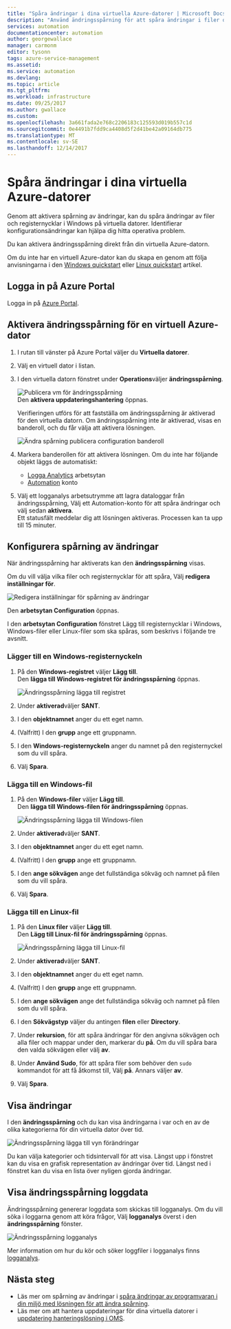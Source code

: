 ```yaml
---
title: "Spåra ändringar i dina virtuella Azure-datorer | Microsoft Docs"
description: "Använd ändringsspårning för att spåra ändringar i filer och registerposter på virtuella datorer."
services: automation
documentationcenter: automation
author: georgewallace
manager: carmonm
editor: tysonn
tags: azure-service-management
ms.assetid: 
ms.service: automation
ms.devlang: 
ms.topic: article
ms.tgt_pltfrm: 
ms.workload: infrastructure
ms.date: 09/25/2017
ms.author: gwallace
ms.custom: 
ms.openlocfilehash: 3a661fada2e768c2206183c125593d019b557c1d
ms.sourcegitcommit: 0e4491b7fdd9ca4408d5f2d41be42a09164db775
ms.translationtype: MT
ms.contentlocale: sv-SE
ms.lasthandoff: 12/14/2017
---
```

# <a name="track-changes-in-your-azure-virtual-machines"></a>Spåra ändringar i dina virtuella Azure-datorer

Genom att aktivera spårning av ändringar, kan du spåra ändringar av filer och registernycklar i Windows på virtuella datorer. Identifierar konfigurationsändringar kan hjälpa dig hitta operativa problem.

Du kan aktivera ändringsspårning direkt från din virtuella Azure-datorn.

Om du inte har en virtuell Azure-dator kan du skapa en genom att följa anvisningarna i den [Windows quickstart](../virtual-machines/windows/quick-create-portal.md) eller [Linux quickstart](../virtual-machines/linux/quick-create-portal.md) artikel.

## <a name="sign-in-to-the-azure-portal"></a>Logga in på Azure Portal
Logga in på [Azure Portal](https://portal.azure.com/).

## <a name="enable-change-tracking-for-an-azure-virtual-machine"></a>Aktivera ändringsspårning för en virtuell Azure-dator

1. I rutan till vänster på Azure Portal väljer du **Virtuella datorer**.
2. Välj en virtuell dator i listan.
3. I den virtuella datorn fönstret under **Operations**väljer **ändringsspårning**. 

   ![Publicera vm för ändringsspårning](./media/automation-vm-change-tracking/change-onboard-vm-blade.png)  
    Den **aktivera uppdateringshantering** öppnas.

    Verifieringen utförs för att fastställa om ändringsspårning är aktiverad för den virtuella datorn. Om ändringsspårning inte är aktiverad, visas en banderoll, och du får välja att aktivera lösningen.

   ![Ändra spårning publicera configuration banderoll](./media/automation-vm-change-tracking/change-onboard-banner.png)

4. Markera banderollen för att aktivera lösningen. Om du inte har följande objekt läggs de automatiskt:

   * [Logga Analytics](../log-analytics/log-analytics-overview.md) arbetsytan
   * [Automation](../automation/automation-offering-get-started.md) konto

5. Välj ett logganalys arbetsutrymme att lagra dataloggar från ändringsspårning, Välj ett Automation-konto för att spåra ändringar och välj sedan **aktivera**.  
    Ett statusfält meddelar dig att lösningen aktiveras. Processen kan ta upp till 15 minuter.

## <a name="configure-change-tracking"></a>Konfigurera spårning av ändringar

När ändringsspårning har aktiverats kan den **ändringsspårning** visas. 

Om du vill välja vilka filer och registernycklar för att spåra, Välj **redigera inställningar för**.

   ![Redigera inställningar för spårning av ändringar](./media/automation-vm-change-tracking/change-edit-settings.png)

   Den **arbetsytan Configuration** öppnas. 

I den **arbetsytan Configuration** fönstret Lägg till registernycklar i Windows, Windows-filer eller Linux-filer som ska spåras, som beskrivs i följande tre avsnitt.

### <a name="add-a-windows-registry-key"></a>Lägger till en Windows-registernyckeln

1. På den **Windows-registret** väljer **Lägg till**.  
    Den **lägga till Windows-registret för ändringsspårning** öppnas.

   ![Ändringsspårning lägga till registret](./media/automation-vm-change-tracking/change-add-registry.png)

2. Under **aktiverad**väljer **SANT**.
3. I den **objektnamnet** anger du ett eget namn.
4. (Valfritt) I den **grupp** ange ett gruppnamn.
5. I den **Windows-registernyckeln** anger du namnet på den registernyckel som du vill spåra.
6. Välj **Spara**.

### <a name="add-a-windows-file"></a>Lägga till en Windows-fil

1. På den **Windows-filer** väljer **Lägg till**.  
    Den **lägga till Windows-filen för ändringsspårning** öppnas.

   ![Ändringsspårning lägga till Windows-filen](./media/automation-vm-change-tracking/change-add-win-file.png)

2. Under **aktiverad**väljer **SANT**.
3. I den **objektnamnet** anger du ett eget namn.
4. (Valfritt) I den **grupp** ange ett gruppnamn.
5. I den **ange sökvägen** ange det fullständiga sökväg och namnet på filen som du vill spåra.
6. Välj **Spara**.

### <a name="add-a-linux-file"></a>Lägga till en Linux-fil

1. På den **Linux filer** väljer **Lägg till**.  
    Den **Lägg till Linux-fil för ändringsspårning** öppnas.

   ![Ändringsspårning lägga till Linux-fil](./media/automation-vm-change-tracking/change-add-linux-file.png)

2. Under **aktiverad**väljer **SANT**.
3. I den **objektnamnet** anger du ett eget namn.
4. (Valfritt) I den **grupp** ange ett gruppnamn.
5. I den **ange sökvägen** ange det fullständiga sökväg och namnet på filen som du vill spåra.
6. I den **Sökvägstyp** väljer du antingen **filen** eller **Directory**.
7. Under **rekursion**, för att spåra ändringar för den angivna sökvägen och alla filer och mappar under den, markerar du **på**. Om du vill spåra bara den valda sökvägen eller välj **av**.
8. Under **Använd Sudo**, för att spåra filer som behöver den `sudo` kommandot för att få åtkomst till, Välj **på**. Annars väljer **av**.
9. Välj **Spara**.

## <a name="view-changes"></a>Visa ändringar

I den **ändringsspårning** och du kan visa ändringarna i var och en av de olika kategorierna för din virtuella dator över tid.

   ![Ändringsspårning lägga till vyn förändringar](./media/automation-vm-change-tracking/change-view-changes.png)

Du kan välja kategorier och tidsintervall för att visa. Längst upp i fönstret kan du visa en grafisk representation av ändringar över tid. Längst ned i fönstret kan du visa en lista över nyligen gjorda ändringar.

## <a name="view-change-tracking-log-data"></a>Visa ändringsspårning loggdata

Ändringsspårning genererar loggdata som skickas till logganalys. Om du vill söka i loggarna genom att köra frågor, Välj **logganalys** överst i den **ändringsspårning** fönster.

   ![Ändringsspårning logganalys](./media/automation-vm-change-tracking/change-log-analytics.png)

Mer information om hur du kör och söker loggfiler i logganalys finns [logganalys](../log-analytics/log-analytics-overview.md).

## <a name="next-steps"></a>Nästa steg

* Läs mer om spårning av ändringar i [spåra ändringar av programvaran i din miljö med lösningen för att ändra spårning](../log-analytics/log-analytics-change-tracking.md).
* Läs mer om att hantera uppdateringar för dina virtuella datorer i [uppdatering hanteringslösning i OMS](../operations-management-suite/oms-solution-update-management.md).
